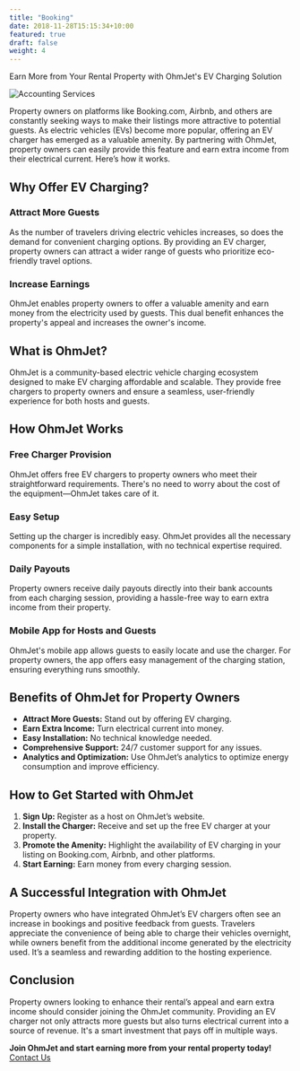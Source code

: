 ```yaml
---
title: "Booking"
date: 2018-11-28T15:15:34+10:00
featured: true
draft: false
weight: 4
---
```


Earn More from Your Rental Property with OhmJet's EV Charging Solution

<!--more-->


![Accounting Services](/images/airbnb-host-welcoming-guests.jpg)

Property owners on platforms like Booking.com, Airbnb, and others are constantly seeking ways to make their listings more attractive to potential guests. As electric vehicles (EVs) become more popular, offering an EV charger has emerged as a valuable amenity. By partnering with OhmJet, property owners can easily provide this feature and earn extra income from their electrical current. Here’s how it works.

## Why Offer EV Charging?
### Attract More Guests
As the number of travelers driving electric vehicles increases, so does the demand for convenient charging options. By providing an EV charger, property owners can attract a wider range of guests who prioritize eco-friendly travel options.

### Increase Earnings
OhmJet enables property owners to offer a valuable amenity and earn money from the electricity used by guests. This dual benefit enhances the property's appeal and increases the owner's income.

## What is OhmJet?
OhmJet is a community-based electric vehicle charging ecosystem designed to make EV charging affordable and scalable. They provide free chargers to property owners and ensure a seamless, user-friendly experience for both hosts and guests.

## How OhmJet Works
### Free Charger Provision
OhmJet offers free EV chargers to property owners who meet their straightforward requirements. There's no need to worry about the cost of the equipment—OhmJet takes care of it.

### Easy Setup
Setting up the charger is incredibly easy. OhmJet provides all the necessary components for a simple installation, with no technical expertise required.

### Daily Payouts
Property owners receive daily payouts directly into their bank accounts from each charging session, providing a hassle-free way to earn extra income from their property.

### Mobile App for Hosts and Guests
OhmJet's mobile app allows guests to easily locate and use the charger. For property owners, the app offers easy management of the charging station, ensuring everything runs smoothly.

## Benefits of OhmJet for Property Owners
- **Attract More Guests:** Stand out by offering EV charging.
- **Earn Extra Income:** Turn electrical current into money.
- **Easy Installation:** No technical knowledge needed.
- **Comprehensive Support:** 24/7 customer support for any issues.
- **Analytics and Optimization:** Use OhmJet’s analytics to optimize energy consumption and improve efficiency.

## How to Get Started with OhmJet
1. **Sign Up:** Register as a host on OhmJet’s website.
2. **Install the Charger:** Receive and set up the free EV charger at your property.
3. **Promote the Amenity:** Highlight the availability of EV charging in your listing on Booking.com, Airbnb, and other platforms.
4. **Start Earning:** Earn money from every charging session.

## A Successful Integration with OhmJet
Property owners who have integrated OhmJet’s EV chargers often see an increase in bookings and positive feedback from guests. Travelers appreciate the convenience of being able to charge their vehicles overnight, while owners benefit from the additional income generated by the electricity used. It’s a seamless and rewarding addition to the hosting experience.

## Conclusion
Property owners looking to enhance their rental’s appeal and earn extra income should consider joining the OhmJet community. Providing an EV charger not only attracts more guests but also turns electrical current into a source of revenue. It's a smart investment that pays off in multiple ways.

**Join OhmJet and start earning more from your rental property today!** [Contact Us](/contact/)



